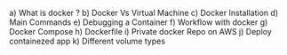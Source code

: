 a) What is docker ?
b) Docker Vs Virtual Machine
c) Docker Installation
d) Main Commands
e) Debugging a Container
f) Workflow with docker
g) Docker Compose 
h) Dockerfile
i) Private docker Repo on AWS 
j) Deploy containezed app 
k) Different volume types
